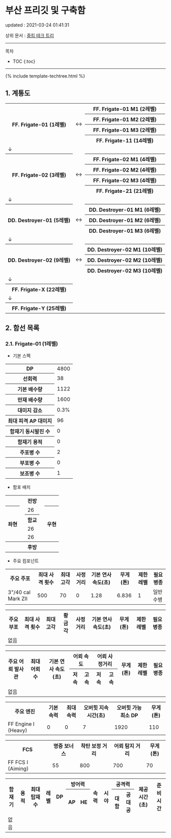 # 부산 프리깃 및 구축함
<div class="update">
updated : 2021-03-24 01:41:31
</div>

상위 문서 : [중립 테크 트리](neutraltree)

***

목차
* TOC
{:toc}

***

{% include template-techtree.html %}

## 1. 계통도

<table class="busantree">
	<tr>
		<th rowspan="4">FF. Frigate-01 (1레벨)</th>
		<td rowspan="4">↔</td>
		<th>FF. Frigate-01 M1 (2레벨)</th>
	</tr>
	<tr>
		<th>FF. Frigate-01 M2 (2레벨)</th>
	</tr>
	<tr>
		<th>FF. Frigate-01 M3 (2레벨)</th>
	</tr>
	<tr>
		<th>FF. Frigate-11 (14레벨)</th>
	</tr>
	<tr>
		<td>↓</td>
		<td></td>
		<td></td>
	</tr>
	<tr>
		<th rowspan="4">FF. Frigate-02 (3레벨)</th>
		<td rowspan="4">↔</td>
		<th>FF. Frigate-02 M1 (4레벨)</th>
	</tr>
	<tr>
		<th>FF. Frigate-02 M2 (4레벨)</th>
	</tr>
	<tr>
		<th>FF. Frigate-02 M3 (4레벨)</th>
	</tr>
	<tr>
		<th>FF. Frigate-21 (21레벨)</th>
	</tr>
	<tr>
		<td>↓</td>
		<td></td>
		<td></td>
	</tr>
	<tr>
		<th rowspan="3">DD. Destroyer-01 (5레벨)</th>
		<td rowspan="3">↔</td>
		<th>DD. Destroyer-01 M1 (6레벨)</th>
	</tr>
	<tr>
		<th>DD. Destroyer-01 M2 (6레벨)</th>
	</tr>
	<tr>
		<th>DD. Destroyer-01 M3 (6레벨)</th>
	</tr>
	<tr>
		<td>↓</td>
		<td></td>
		<td></td>
	</tr>
	<tr>
		<th rowspan="3">DD. Destroyer-02 (9레벨)</th>
		<td rowspan="3">↔</td>
		<th>DD. Destroyer-02 M1 (10레벨)</th>
	</tr>
	<tr>
		<th>DD. Destroyer-02 M2 (10레벨)</th>
	</tr>
	<tr>
		<th>DD. Destroyer-02 M3 (10레벨)</th>
	</tr>
	<tr>
		<td>↓</td>
		<td></td>
		<td></td>
	</tr>
	<tr>
		<th>FF. Frigate-X (22레벨)</th>
		<td></td>
		<td></td>
	</tr>
	<tr>
		<td>↓</td>
		<td></td>
		<td></td>
	</tr>
	<tr>
		<th>FF. Frigate-Y (25레벨)</th>
		<td></td>
		<td></td>
	</tr>
</table>

## 2. 함선 목록

### 2.1. Frigate-01 (1레벨)

- 기본 스펙

<table class="busanspec">
	<tr>
		<th>DP</th>
		<td>4800</td>
	</tr>
	<tr>
		<th>선회력</th>
		<td>38</td>
	</tr>
	<tr>
		<th>기본 배수량</th>
		<td>1122</td>
	</tr>
	<tr>
		<th>만재 배수량</th>
		<td>1600</td>
	</tr>
	<tr>
		<th>대미지 감소</th>
		<td>0.3%</td>
	</tr>
	<tr>
		<th>최대 피격 AP 대미지</th>
		<td>96</td>
	</tr>
	<tr>
		<th>함재기 동시발진 수</th>
		<td>0</td>
	</tr>
	<tr>
		<th>함재기 용적</th>
		<td>0</td>
	</tr>
	<tr>
		<th>주포병 수</th>
		<td>2</td>
	</tr>
	<tr>
		<th>부포병 수</th>
		<td>0</td>
	</tr>
	<tr>
		<th>보조병 수</th>
		<td>1</td>
	</tr>
</table>

- 함포 배치

<table class="gunarrange">
	<tr>
		<th colspan="5">전방</th>
	</tr>
	<tr>
		<th rowspan="4">좌현</th>
		<td></td>
		<td id="frontmaingun">26</td>
		<td></td>
		<th rowspan="4">우현</th>
	</tr>
	<tr>
		<td></td>
		<th>함교</th>
		<td></td>
	</tr>
	<tr>
		<td></td>
		<td id="rearmaingun">26</td>
		<td></td>
	</tr>
	<tr>
		<td></td>
		<td id="rearmaingun">26</td>
		<td></td>
	</tr>
	<tr>
		<th colspan="5">후방</th>
	</tr>
</table>

- 주요 컴포넌트

<table class="busancomponents">
	<tr>
		<th>주요 주포</th>
		<th>최대 사격 횟수</th>
		<th>최대 고각</th>
		<th>사정거리</th>
		<th>기본 연사 속도(초)</th>
		<th>무게(톤)</th>
		<th>제한 레벨</th>
		<th>필요 병종</th>
	</tr>
	<tr>
		<td>3"/40 cal Mark ZII</td>
		<td>500</td>
		<td>70</td>
		<td>0</td>
		<td>1.28</td>
		<td>6.836</td>
		<td>1</td>
		<td>일반수병</td>
	</tr>
</table>	

<table class="busancomponents">
	<tr>
		<th>주요 부포</th>
		<th>최대 사격 횟수</th>
		<th>최대 고각</th>
		<th>황금각</th>
		<th>사정거리</th>
		<th>기본 연사 속도(초)</th>
		<th>무게(톤)</th>
		<th>제한 레벨</th>
		<th>필요 병종</th>
	</tr>
	<tr>
		<td>없음</td>
		<td></td>
		<td></td>
		<td></td>
		<td></td>
		<td></td>
		<td></td>
		<td></td>
		<td></td>
	</tr>
</table>

<table class="busancomponents">
	<tr>
		<th rowspan="2">주요 어뢰 발사관</th>
		<th rowspan="2">최대 어뢰 수</th>
		<th rowspan="2">기본 연사 속도(초)</th>
		<th colspan="2">어뢰 속도</th>
		<th colspan="2">어뢰 사정거리</th>
		<th rowspan="2">무게(톤)</th>
		<th rowspan="2">제한 레벨</th>
		<th rowspan="2">필요 병종</th>
	</tr>
	<tr>
		<th>저속</th>
		<th>고속</th>
		<th>저속</th>
		<th>고속</th>
	</tr>
	<tr>
		<td>없음</td>
		<td></td>
		<td></td>
		<td></td>
		<td></td>
		<td></td>
		<td></td>
		<td></td>
		<td></td>
		<td></td>
	</tr>
</table>

<table class="busancomponents">
	<tr>
		<th>주요 엔진</th>
		<th>기본 속력</th>
		<th>최대 속력</th>
		<th>오버힛 지속시간(초)</th>
		<th>오버힛 가능 최소 DP</th>
		<th>무게(톤)</th>
	</tr>
	<tr>
		<td>FF Engine I (Heavy)</td>
		<td>0</td>
		<td>0</td>
		<td>7</td>
		<td>1920</td>
		<td>110</td>
	</tr>
</table>

<table class="busancomponents">
	<tr>
		<th>FCS</th>
		<th>명중 보너스</th>
		<th>착탄 보정 거리</th>
		<th>어뢰 탐지 거리</th>
		<th>무게(톤)</th>
	</tr>
	<tr>
		<td>FF FCS I (Aiming)</td>
		<td>55</td>
		<td>800</td>
		<td>700</td>
		<td>70</td>
	</tr>
</table>

<table class="busancomponents">
	<tr>
		<th rowspan="2">함재기</th>
		<th rowspan="2">용적</th>
		<th rowspan="2">최대 탑재 수</th>
		<th rowspan="2">레벨</th>
		<th rowspan="2">DP</th>
		<th colspan="2">방어력</th>
		<th rowspan="2">속력</th>
		<th rowspan="2">시야</th>
		<th colspan="2">공격력</th>
		<th rowspan="2">체공시간(초)</th>
		<th rowspan="2">준비 시간</th>
	</tr>
	<tr>
		<th>AP</th>
		<th>HE</th>
		<th>대함</th>
		<th>공대공</th>
	</tr>
	<tr>
		<td>없음</td>
		<td></td>
		<td></td>
		<td></td>
		<td></td>
		<td></td>
		<td></td>
		<td></td>
		<td></td>
		<td></td>
		<td></td>
		<td></td>
		<td></td>
	</tr>
</table>

